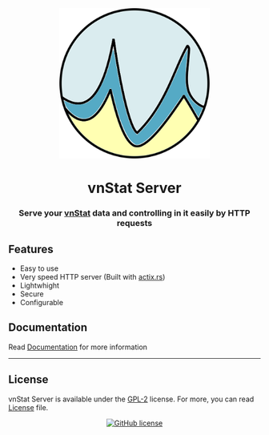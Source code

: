 <div align="center">
 <img src="resources/vns-logo.png" alt="vns-logo-logo" width="300" />
 <h1>vnStat Server</h1>

<h3 align='center'> Serve your  <a href='https://github.com/vergoh/vnstat'>vnStat</a > data  and controlling in it easily by HTTP requests </h3>
</div>

## Features

- Easy to use
- Very speed HTTP server (Built with [actix.rs](https://actix.rs))
- Lightwhight
- Secure
- Configurable

## Documentation

Read [Documentation](./docs/getting-started.md) for more information

---

## License

vnStat Server is available under the [GPL-2](https://www.gnu.org/licenses/old-licenses/gpl-2.0.en.html) license.
For more, you can read [License](LICENSE) file.

<div align="center">

[![GitHub license](https://img.shields.io/github/license/Hulxv/vnstat-server?style=for-the-badge)](LICENSE)

</div>
